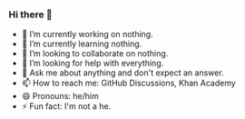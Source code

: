 ### Hi there 👋


- 🔭 I’m currently working on nothing.
- 🌱 I’m currently learning nothing.
- 👯 I’m looking to collaborate on nothing.
- 🤔 I’m looking for help with everything.
- 💬 Ask me about anything and don't expect an answer.
- 📫 How to reach me: GitHub Discussions, Khan Academy
- 😄 Pronouns: he/him
- ⚡ Fun fact: I'm not a he.
